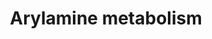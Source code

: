 ---
annotations:
- type: Pathway Ontology
  value: arylamine metabolic pathway
authors:
- MaintBot
- Mkutmon
description: ''
last-edited: 2019-08-16
organisms:
- Equus caballus
redirect_from:
- /index.php/Pathway:WP1211
- /instance/WP1211
schema-jsonld:
- '@context': https://schema.org/
  '@id': https://wikipathways.github.io/pathways/WP1211.html
  '@type': Dataset
  creator:
    '@type': Organization
    name: WikiPathways
  description: ''
  keywords:
  - XP_001493936.1
  - N-Acetylarylamine
  - Acetyl-CoA
  - Arylamine N-glucuronide
  - Coenzyme A
  - N-hydroxyarylamine
  - XP_001487907.1
  - O-acetylarylamine
  - N-hydroxy-N-acetylamine
  - Arylamine
  - Arylamine N,O-sulfate
  - UGT1A9
  - N-aryl sulfamic acid
  - XP_001502088.1
  - Deacetylase
  - UGT1A4
  license: CC0
  name: Arylamine metabolism
seo: CreativeWork
title: Arylamine metabolism
wpid: WP1211
---